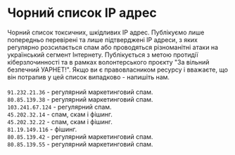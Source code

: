 # Чорний список IP адрес
Чорний список токсичних, шкідливих IP адрес. Публікуємо лише попередньо перевірені та лише підтверджені IP адреси, з яких регулярно розсилається спам або проводяться різноманітні атаки на український сегмент Інтернету. Публікується з метою протидії кіберзлочинності та в рамках волонтерського проєкту "За вільний безпечний УАРНЕТ!". Якщо ви є правовласником ресурсу і вважаєте, що він потрапив у цей список випадково - напишіть нам.</br></br>
``91.232.21.36`` - регулярний маркетинговий спам.</br>
``80.85.139.38`` - регулярний маркетинговий спам.</br>
``103.241.67.124`` - регулярний спам.</br>
``45.202.32.14`` - спам, скам і фішинг.</br>
``45.202.32.22`` - спам, скам і фішинг.</br>
``81.19.149.116`` - фішинг.</br>
``80.85.139.42`` - регулярний маркетинговий спам.</br>
``80.85.139.55`` - регулярний маркетинговий спам.</br>

